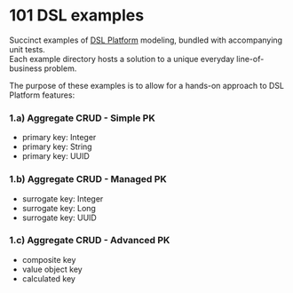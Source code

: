 101 DSL examples
================

Succinct examples of [DSL Platform](https://dsl-platform.com/) modeling, bundled with accompanying unit tests.  
Each example directory hosts a solution to a unique everyday line-of-business problem.

The purpose of these examples is to allow for a hands-on approach to DSL Platform features:

### 1.a) Aggregate CRUD - Simple PK
  - primary key: Integer
  - primary key: String
  - primary key: UUID

### 1.b) Aggregate CRUD - Managed PK
  - surrogate key: Integer
  - surrogate key: Long
  - surrogate key: UUID

### 1.c) Aggregate CRUD - Advanced PK
  - composite key
  - value object key
  - calculated key
